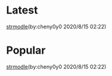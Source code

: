 # Latest
[strmodle](https://144881-studios.github.io/pymodule/module/strmodle)\(by:cheny0y0 2020/8/15 02:22\)
# Popular
[strmodle](https://144881-studios.github.io/pymodule/module/strmodle)\(by:cheny0y0 2020/8/15 02:22\)

